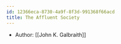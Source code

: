 ```yaml
---
id: 12366eca-8730-4a9f-8f3d-991368f66acd
title: The Affluent Society
---
```


- Author: [[John K. Galbraith]]
